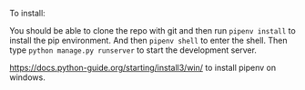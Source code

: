 To install: 

You should be able to clone the repo with git and then run `pipenv install` to install the pip environment. 
And then `pipenv shell` to enter the shell. Then type `python manage.py runserver` to start the development server. 

https://docs.python-guide.org/starting/install3/win/ to install pipenv on windows. 
